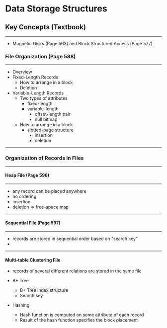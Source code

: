 # Data Storage Structures

## Key Concepts (Textbook)

------

- Magnetic Disks (Page 563) and Block Structured Access (Page 577)

### File Organization (Page 588)

------

- Overview
- Fixed-Length Records
  - How to arrange in a block
  - Deletion
- Variable-Length Records
  - Two types of attributes
    - fixed-length
    - variable-length
      - offset-length pair
      - null bitmap
  - How to arrange in a block
    - slotted-page structure
      - insertion
      - deletion

------

### Organization of Records in Files

------

#### Heap File (Page 596)

------

- any record can be placed anywhere
- no ordering
- insertion
- deletion => free-space map

------

#### Sequential File (Page 597)

------

- records are stored in sequential order based on "search key"
- 

------

#### Multi-table Clustering File

- records of several different relations are stored in the same file

- B+ Tree
  - B+ Tree index structure
  - Search key
- Hashing 
  - Hash function is computed on some attribute of each record
  - Result of the hash  function specifies the block placement